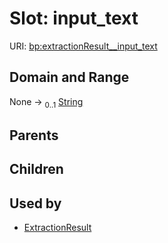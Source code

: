 
# Slot: input_text




URI: [bp:extractionResult__input_text](http://w3id.org/ontogpt/metabolic-process-templateextractionResult__input_text)


## Domain and Range

None &#8594;  <sub>0..1</sub> [String](types/String.md)

## Parents


## Children


## Used by

 * [ExtractionResult](ExtractionResult.md)
